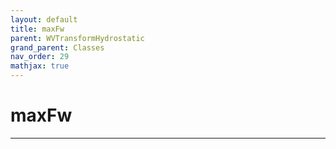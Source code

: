 ```yaml
---
layout: default
title: maxFw
parent: WVTransformHydrostatic
grand_parent: Classes
nav_order: 29
mathjax: true
---
```


#  maxFw




---

